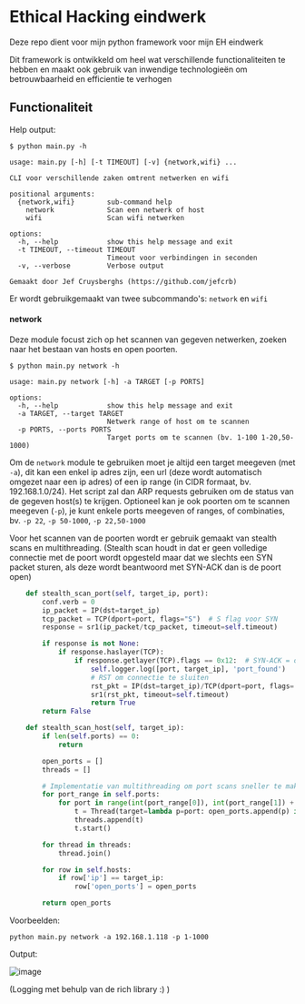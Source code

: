 # Ethical Hacking eindwerk
Deze repo dient voor mijn python framework voor mijn EH eindwerk

Dit framework is ontwikkeld om heel wat verschillende functionaliteiten te hebben en maakt ook gebruik van inwendige technologieën om betrouwbaarheid en efficientie te verhogen

## Functionaliteit
Help output:
```
$ python main.py -h

usage: main.py [-h] [-t TIMEOUT] [-v] {network,wifi} ...

CLI voor verschillende zaken omtrent netwerken en wifi

positional arguments:
  {network,wifi}        sub-command help
    network             Scan een netwerk of host
    wifi                Scan wifi netwerken

options:
  -h, --help            show this help message and exit
  -t TIMEOUT, --timeout TIMEOUT
                        Timeout voor verbindingen in seconden
  -v, --verbose         Verbose output

Gemaakt door Jef Cruysberghs (https://github.com/jefcrb)
```

Er wordt gebruikgemaakt van twee subcommando's: `network` en `wifi`

#### network
Deze module focust zich op het scannen van gegeven netwerken, zoeken naar het bestaan van hosts en open poorten.
```
$ python main.py network -h

usage: main.py network [-h] -a TARGET [-p PORTS]

options:
  -h, --help            show this help message and exit
  -a TARGET, --target TARGET
                        Netwerk range of host om te scannen
  -p PORTS, --ports PORTS
                        Target ports om te scannen (bv. 1-100 1-20,50-1000)
```

Om de `network` module te gebruiken moet je altijd een target meegeven (met `-a`), dit kan een enkel ip adres zijn, een url (deze wordt automatisch omgezet naar een ip adres) of een ip range (in CIDR formaat, bv. 192.168.1.0/24). Het script zal dan ARP requests gebruiken om de status van de gegeven host(s) te krijgen. Optioneel kan je ook poorten om te scannen meegeven (`-p`), je kunt enkele ports meegeven of ranges, of combinaties, bv. `-p 22`, `-p 50-1000`, `-p 22,50-1000`

Voor het scannen van de poorten wordt er gebruik gemaakt van stealth scans en multithreading. (Stealth scan houdt in dat er geen volledige connectie met de poort wordt opgesteld maar dat we slechts een SYN packet sturen, als deze wordt beantwoord met SYN-ACK dan is de poort open)

```py
    def stealth_scan_port(self, target_ip, port):
        conf.verb = 0
        ip_packet = IP(dst=target_ip)
        tcp_packet = TCP(dport=port, flags="S")  # S flag voor SYN
        response = sr1(ip_packet/tcp_packet, timeout=self.timeout)

        if response is not None:
            if response.haslayer(TCP):
                if response.getlayer(TCP).flags == 0x12:  # SYN-ACK = open poort
                    self.logger.log([port, target_ip], 'port_found')
                    # RST om connectie te sluiten
                    rst_pkt = IP(dst=target_ip)/TCP(dport=port, flags='R')
                    sr1(rst_pkt, timeout=self.timeout)
                    return True
        return False

    def stealth_scan_host(self, target_ip):
        if len(self.ports) == 0:
            return

        open_ports = []
        threads = []

        # Implementatie van multithreading om port scans sneller te maken (creëer thread voor elke poort)
        for port_range in self.ports:
            for port in range(int(port_range[0]), int(port_range[1]) + 1):
                t = Thread(target=lambda p=port: open_ports.append(p) if self.stealth_scan_port(target_ip, p) else None)
                threads.append(t)
                t.start()

        for thread in threads:
            thread.join()

        for row in self.hosts:
            if row['ip'] == target_ip:
                row['open_ports'] = open_ports

        return open_ports
```

Voorbeelden:
```
python main.py network -a 192.168.1.118 -p 1-1000
```
Output:

![image](https://github.com/jefcrb/eh_eindwerk/assets/83902653/3cfc44e4-17bc-42df-a579-b6d734831c38)

(Logging met behulp van de rich library :) )
